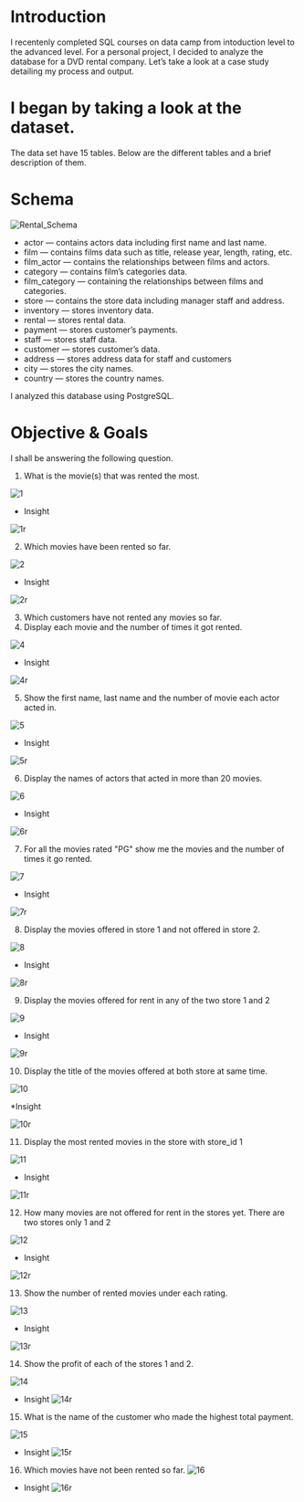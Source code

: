# Introduction
I recentenly completed SQL courses on data camp from intoduction level to the advanced level. For a personal project, I decided to analyze the database for a DVD rental company. Let’s take a look at a case study detailing my process and output.

# I began by taking a look at the dataset. 
The data set have 15 tables.
Below are the different tables and a brief description of them.

# Schema
![Rental_Schema](https://user-images.githubusercontent.com/78624637/178349512-e5d50905-9b77-4535-819b-a89277ac2a1a.PNG)

* actor — contains actors data including first name and last name.
* film — contains films data such as title, release year, length, rating, etc.
* film_actor — contains the relationships between films and actors.
* category — contains film’s categories data.
* film_category — containing the relationships between films and categories.
* store — contains the store data including manager staff and address.
* inventory — stores inventory data.
* rental — stores rental data.
* payment — stores customer’s payments.
* staff — stores staff data.
* customer — stores customer’s data.
* address — stores address data for staff and customers
* city — stores the city names.
* country — stores the country names.

I analyzed this database using PostgreSQL.

# Objective & Goals
I shall be answering the following question.
1. What is the movie(s) that was rented the most.

![1](https://user-images.githubusercontent.com/78624637/178349823-babcad61-cf31-41d1-9e66-4bf0fca5ee26.PNG)

* Insight

![1r](https://user-images.githubusercontent.com/78624637/178349997-02658143-cfc3-423e-9d5f-853cab8d8f72.PNG)

2. Which movies have been rented so far.

![2](https://user-images.githubusercontent.com/78624637/178350215-bb433c90-59cf-454a-89c4-3ba1534118d7.PNG)

* Insight

![2r](https://user-images.githubusercontent.com/78624637/178350442-4d7e0c45-bb7c-4cdc-b833-85945c82c0c3.PNG)

3. Which customers have not rented any movies so far.
4. Display each movie and the number of times it got rented.

![4](https://user-images.githubusercontent.com/78624637/178350687-2b5a8311-f803-4556-bd4c-787197bf199d.PNG)

 * Insight
 
 ![4r](https://user-images.githubusercontent.com/78624637/178350939-c4a86894-c1b9-4117-b875-91ef5ff199e3.PNG)
 
5. Show the first name, last name and the number of movie each actor acted in.

![5](https://user-images.githubusercontent.com/78624637/178351171-68b4a092-17a8-4462-a6e5-d9c45f06ddfd.PNG)

* Insight

![5r](https://user-images.githubusercontent.com/78624637/178351460-4237f14e-04e5-40b7-88c3-8290be9680c3.PNG)


6. Display the names of actors that acted in more than 20 movies.

![6](https://user-images.githubusercontent.com/78624637/178351934-db7ba275-9030-4a24-a636-a296b5582474.PNG)


* Insight

![6r](https://user-images.githubusercontent.com/78624637/178351702-5ce4dbef-6786-45de-9d2d-41f92f1b95b0.PNG)


7. For all the movies rated "PG" show me the movies and the number of times it go rented.

![7](https://user-images.githubusercontent.com/78624637/178351956-c65c151f-e9b7-4871-abfe-911df53ec336.PNG)

* Insight

![7r](https://user-images.githubusercontent.com/78624637/178351990-1fff9665-8cac-4fa6-893e-814d80dbcf3b.PNG)

8. Display the movies offered in store 1 and not offered in store 2.

![8](https://user-images.githubusercontent.com/78624637/178352028-1034a355-e6bd-41db-a5dd-64bdb68bd921.PNG)

* Insight

![8r](https://user-images.githubusercontent.com/78624637/178352055-ff4a6c54-cb03-4da3-acea-6c93df5a9926.PNG)

9. Display the movies offered for rent in any of the two store 1 and 2

![9](https://user-images.githubusercontent.com/78624637/178352080-71f428a0-af42-4106-b21b-7f510eed6197.PNG)

* Insight

![9r](https://user-images.githubusercontent.com/78624637/178352101-90a62eb8-a69c-44b3-900a-a1e37e3d36b2.PNG)

10. Display the title of the movies offered at both store at same time.

![10](https://user-images.githubusercontent.com/78624637/178352126-1d7d061c-dfbe-46e4-83d8-bcc513739b90.PNG)

*Insight

![10r](https://user-images.githubusercontent.com/78624637/178352174-08168fe7-3e52-4fef-80df-db1791acad3d.PNG)

11. Display the most rented movies in the store with store_id 1

![11](https://user-images.githubusercontent.com/78624637/178352724-7573ba90-21f3-4a5f-99bd-e4d8c005861a.PNG)
 
 * Insight 
 
 ![11r](https://user-images.githubusercontent.com/78624637/178352765-2243b0c7-5fc3-460f-87dd-ea3c84fa553c.PNG)


12. How many movies are not offered for rent in the stores yet. There are two stores only 1 and 2

![12](https://user-images.githubusercontent.com/78624637/178352788-fc6c06c1-411b-496a-af09-a2338d123170.PNG)

* Insight

![12r](https://user-images.githubusercontent.com/78624637/178352842-d8d7b357-3548-4473-aa9b-c429fe56a902.PNG)

13. Show the number of rented movies under each rating.

![13](https://user-images.githubusercontent.com/78624637/178352880-94f8ae45-6171-4856-8f2a-8086b679c3b4.PNG)

* Insight

![13r](https://user-images.githubusercontent.com/78624637/178352903-83b7f27d-23c1-4587-a4ee-7bdd39bea884.PNG)

14. Show the profit of each of the stores 1 and 2.

![14](https://user-images.githubusercontent.com/78624637/178352935-0bed37a3-2e37-44ae-bb85-53af81b12912.PNG)

* Insight
![14r](https://user-images.githubusercontent.com/78624637/178352964-2eeae562-a110-41b8-8165-e1ff470bd63d.PNG)

15. What is the name of the customer who made the highest total payment.

![15](https://user-images.githubusercontent.com/78624637/178352993-42767559-807b-42a0-930a-d716434a9927.PNG)

* Insight
![15r](https://user-images.githubusercontent.com/78624637/178353029-f2eab501-5d8e-4176-a638-14d1cf55654a.PNG)

16. Which movies have not been rented so far.
![16](https://user-images.githubusercontent.com/78624637/178353061-c476f874-f325-443f-897e-435a0b1b962c.PNG)

* Insight
![16r](https://user-images.githubusercontent.com/78624637/178353077-ebbecc4b-0db0-465c-a1c0-9d4d85e1a89f.PNG)

